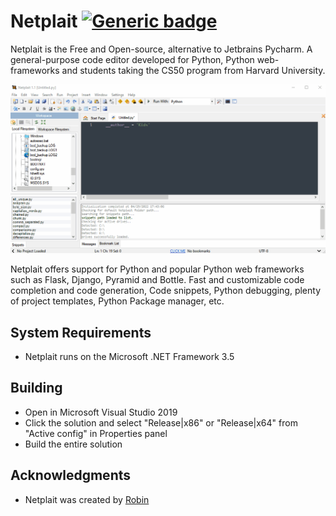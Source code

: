 # Netplait [![Generic badge](https://img.shields.io/badge/Status-Inactive-red.svg)](https://shields.io/)

Netplait is the Free and Open-source, alternative to Jetbrains Pycharm. A general-purpose code editor developed for Python, Python web-frameworks and students taking the CS50 program from Harvard University.

<img src="https://github.com/Rubinskiy/Netplait/blob/main/md-files/main.gif">

Netplait offers support for Python and popular Python web frameworks such as Flask, Django, Pyramid and Bottle. Fast and customizable code completion and code generation, Code snippets, Python debugging, plenty of project templates, Python Package manager, etc.

## System Requirements

- Netplait runs on the Microsoft .NET Framework 3.5

## Building

- Open in Microsoft Visual Studio 2019
- Click the solution and select "Release|x86" or "Release|x64" from "Active config" in Properties panel
- Build the entire solution

## Acknowledgments

- Netplait was created by [Robin](https://github.com/rubinskiy)
